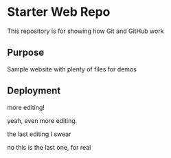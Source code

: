 # Starter Web Repo

This repository is for showing how Git and GitHub work

## Purpose

Sample website with plenty of files for demos

## Deployment

more editing!

yeah, even more editing.

the last editing I swear

no this is the last one, for real